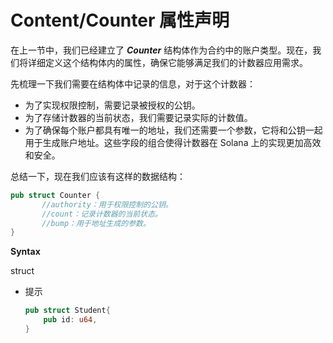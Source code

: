 # Content/Counter 属性声明

在上一节中，我们已经建立了 ***Counter*** 结构体作为合约中的账户类型。现在，我们将详细定义这个结构体内的属性，确保它能够满足我们的计数器应用需求。

先梳理一下我们需要在结构体中记录的信息，对于这个计数器：

- 为了实现权限控制，需要记录被授权的公钥。
- 为了存储计数器的当前状态，我们需要记录实际的计数值。
- 为了确保每个账户都具有唯一的地址，我们还需要一个参数，它将和公钥一起用于生成账户地址。这些字段的组合使得计数器在 Solana 上的实现更加高效和安全。

总结一下，现在我们应该有这样的数据结构：

```rust
pub struct Counter {
       //authority：用于权限控制的公钥。
       //count：记录计数器的当前状态。
       //bump：用于地址生成的参数。
}
```

**Syntax**

struct

- 提示
    
    ```rust
    pub struct Student{
        pub id: u64,
    }
    ```